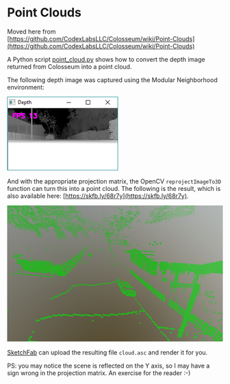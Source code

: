 # Point Clouds

Moved here from [https://github.com/CodexLabsLLC/Colosseum/wiki/Point-Clouds](https://github.com/CodexLabsLLC/Colosseum/wiki/Point-Clouds)

A Python script [point_cloud.py](https://github.com/CodexLabsLLC/Colosseum/blob/main/PythonClient/multirotor/point_cloud.py) shows how to convert the depth image returned from Colosseum into a point cloud.

The following depth image was captured using the Modular Neighborhood environment:

![depth](images/depth.png)

And with the appropriate projection matrix, the OpenCV `reprojectImageTo3D` function can turn this into a point cloud.  The following is the result, which is also available here: [https://skfb.ly/68r7y](https://skfb.ly/68r7y).

![depth](images/point_cloud.png)

[SketchFab](https://sketchfab.com) can upload the resulting file `cloud.asc` and render it for you.

PS: you may notice the scene is reflected on the Y axis, so I may have a sign wrong in the projection matrix.  An exercise for the reader :-)
